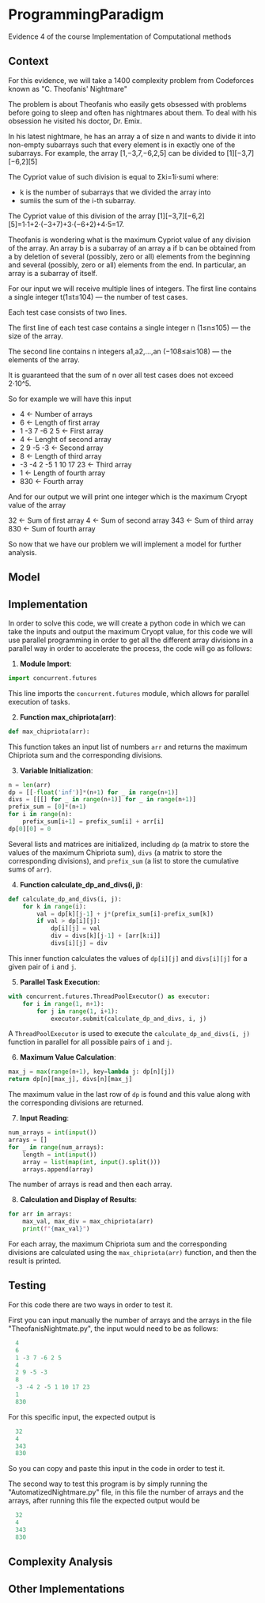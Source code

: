 # ProgrammingParadigm
Evidence 4 of the course Implementation of Computational methods

## Context

For this evidence, we will take a 1400 complexity problem from Codeforces known as "C. Theofanis' Nightmare"

The problem is about Theofanis who easily gets obsessed with problems before going to sleep and often has nightmares about them. To deal with his obsession he visited his doctor, Dr. Emix.

In his latest nightmare, he has an array a of size n and wants to divide it into non-empty subarrays such that every element is in exactly one of the subarrays. For example, the array [1,−3,7,−6,2,5] can be divided to [1][−3,7][−6,2][5]

The Cypriot value of such division is equal to Σki=1i⋅sumi where:

* k is the number of subarrays that we divided the array into 
* sumiis the sum of the i-th subarray.

The Cypriot value of this division of the array [1][−3,7][−6,2][5]=1⋅1+2⋅(−3+7)+3⋅(−6+2)+4⋅5=17.

Theofanis is wondering what is the maximum Cypriot value of any division of the array. An array b is a subarray of an array a if b can be obtained from a by deletion of several (possibly, zero or all) elements from the beginning and several (possibly, zero or all) elements from the end. In particular, an array is a subarray of itself.

For our input we will receive multiple lines of integers. The first line contains a single integer t(1≤t≤104) — the number of test cases.

Each test case consists of two lines.

The first line of each test case contains a single integer n (1≤n≤105) — the size of the array.

The second line contains n integers a1,a2,…,an (−108≤ai≤108) — the elements of the array.

It is guaranteed that the sum of n over all test cases does not exceed 2⋅10^5.

So for example we will have this input

* 4 <- Number of arrays
* 6 <- Length of first array
* 1 -3 7 -6 2 5 <- First array
* 4 <- Lenght of second array
* 2 9 -5 -3 <- Second array
* 8 <- Length of third array
* -3 -4 2 -5 1 10 17 23 <- Third array
* 1 <- Length of fourth array
* 830 <- Fourth array

And for our output we will print one integer which is the maximum Cryopt value of the array 

32 <- Sum of first array
4 <- Sum of second array
343 <- Sum of third array
830 <- Sum of fourth array

So now that we have our problem we will implement a model for further analysis.

## Model

## Implementation

In order to solve this code, we will create a python code in which we can take the inputs and output the maximum Cryopt value, for this code we will use parallel programming in order to get all the different array divisions in a parallel way in order to accelerate the process, the code will go as follows:

1. **Module Import**:
```python
import concurrent.futures
```
This line imports the `concurrent.futures` module, which allows for parallel execution of tasks.

2. **Function max_chipriota(arr)**:
```python
def max_chipriota(arr):
```
This function takes an input list of numbers `arr` and returns the maximum Chipriota sum and the corresponding divisions.

3. **Variable Initialization**:
```python
n = len(arr)
dp = [[-float('inf')]*(n+1) for _ in range(n+1)]
divs = [[[] for _ in range(n+1)] for _ in range(n+1)]
prefix_sum = [0]*(n+1)
for i in range(n):
    prefix_sum[i+1] = prefix_sum[i] + arr[i]
dp[0][0] = 0
```
Several lists and matrices are initialized, including `dp` (a matrix to store the values of the maximum Chipriota sum), `divs` (a matrix to store the corresponding divisions), and `prefix_sum` (a list to store the cumulative sums of `arr`).

4. **Function calculate_dp_and_divs(i, j)**:
```python
def calculate_dp_and_divs(i, j):
    for k in range(i):
        val = dp[k][j-1] + j*(prefix_sum[i]-prefix_sum[k])
        if val > dp[i][j]:
            dp[i][j] = val
            div = divs[k][j-1] + [arr[k:i]]
            divs[i][j] = div
```
This inner function calculates the values of `dp[i][j]` and `divs[i][j]` for a given pair of `i` and `j`.

5. **Parallel Task Execution**:
```python
with concurrent.futures.ThreadPoolExecutor() as executor:
    for i in range(1, n+1):
        for j in range(1, i+1):
            executor.submit(calculate_dp_and_divs, i, j)
```
A `ThreadPoolExecutor` is used to execute the `calculate_dp_and_divs(i, j)` function in parallel for all possible pairs of `i` and `j`.

6. **Maximum Value Calculation**:
```python
max_j = max(range(n+1), key=lambda j: dp[n][j])
return dp[n][max_j], divs[n][max_j]
```
The maximum value in the last row of `dp` is found and this value along with the corresponding divisions are returned.

7. **Input Reading**:
```python
num_arrays = int(input())
arrays = []
for _ in range(num_arrays):
    length = int(input())
    array = list(map(int, input().split()))
    arrays.append(array)
```
The number of arrays is read and then each array.

8. **Calculation and Display of Results**:
```python
for arr in arrays:
    max_val, max_div = max_chipriota(arr)
    print(f"{max_val}")
```
For each array, the maximum Chipriota sum and the corresponding divisions are calculated using the `max_chipriota(arr)` function, and then the result is printed.

## Testing 

For this code there are two ways in order to test it.

First you can input manually the number of arrays and the arrays in the file "TheofanisNightmate.py", the input would need to be as follows:

```python
  4
  6
  1 -3 7 -6 2 5
  4
  2 9 -5 -3
  8
  -3 -4 2 -5 1 10 17 23
  1
  830
```

For this specific input, the expected output is

```python
  32
  4
  343
  830
```

So you can copy and paste this input in the code in order to test it.

The second way to test this program is by simply running the "AutomatizedNightmare.py" file, in this file the number of arrays and the arrays, after running this file the expected output would be

```python
  32
  4
  343
  830
```

## Complexity Analysis

## Other Implementations
